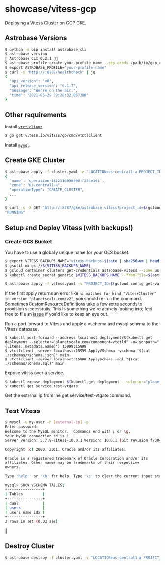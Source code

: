 # showcase/vitess-gcp

Deploying a Vitess Cluster on GCP GKE.

## Astrobase Versions

```sh
$ python -m pip install astrobase_cli
$ astrobase version
🚀 Astrobase CLI 0.2.1 🧑‍🚀
$ astrobase profile create your-profile-name --gcp-creds /path/to/gcp_creds.json
$ export ASTROBASE_PROFILE="your-profile-name"
$ curl -s "http://:8787/healthcheck" | jq
{
  "api_version": "v0",
  "api_release_version": "0.1.7",
  "message": "We're on the air.",
  "time": "2021-05-29 19:28:32.857380"
}
```

## Other requirements

Install [`vtctlclient`](https://vitess.io/docs/get-started/operator/).

```sh
$ go get vitess.io/vitess/go/cmd/vtctlclient
```

Install [`mysql`](https://dev.mysql.com/doc/mysql-installation-excerpt/8.0/en/).

## Create GKE Cluster

```sh
$ astrobase apply -f cluster.yaml -v "LOCATION=us-central1-a PROJECT_ID=$(gcloud config get-value project)"
{
  "name": "operation-1622316958998-f254e191",
  "zone": "us-central1-a",
  "operationType": "CREATE_CLUSTER",
  ...
}
```

```sh
$ curl -s -X GET "http://:8787/gke/astrobase-vitess?project_id=$(gcloud config get-value project)&location=us-central1-a" | jq .status
"RUNNING"
```

## Setup and Deploy Vitess (with backups!)

### Create GCS Bucket

You have to use a globally unique name for your GCS bucket.

```sh
$ export VITESS_BACKUPS_NAME="vitess-backups-$(date | sha256sum | head -c 7)"
$ gsutil mb gs://${VITESS_BACKUPS_NAME}
$ gcloud container clusters get-credentials astrobase-vitess --zone us-central1-a
$ kubectl create secret generic $VITESS_BACKUPS_NAME --from-file=$(astrobase profile current | jq -r .gcp_creds)
```

```sh
$ astrobase apply -f vitess.yaml -v "PROJECT_ID=$(gcloud config get-value project) LOCATION=us-central1-a BACKUP_GCS_BUCKET_NAME=$VITESS_BACKUPS_NAME BACKUP_GCS_SECRET_NAME=$VITESS_BACKUPS_NAME BACKUP_GCS_SECRET_KEY=$(astrobase profile current | jq -r .gcp_creds | xargs basename) MYSQL_USER=my-user MYSQL_PASSWORD=my-password"
```

If the first apply returns an error like `no matches for kind "VitessCluster" in version "planetscale.com/v2"`, you should re-run the command. Sometimes CustomResourceDefinitions take a few extra seconds to provision successfully. This is something we're actively looking into; feel free to file an [issue](https://github.com/astrobase/cli/issues) if you'd like to keep an eye out.

Run a port forward to Vitess and apply a vschema and mysql schema to the Vitess database.

```
$ kubectl port-forward --address localhost deployment/$(kubectl get deployment --selector="planetscale.com/component=vtctld" -o=jsonpath="{.items..metadata.name}") 15999:15999
$ vtctlclient -server localhost:15999 ApplyVSchema -vschema "$(cat ./schemas/vschema.json)" main
$ vtctlclient -server localhost:15999 ApplySchema -sql "$(cat ./schemas/schema.sql)" main
```

Expose vitess over a service.

```sh
$ kubectl expose deployment $(kubectl get deployment --selector="planetscale.com/component=vtgate" -o=jsonpath="{.items..metadata.name}") --type=LoadBalancer --name=test-vtgate --port 3306 --target-port 3306
$ kubectl get service test-vtgate
```

Get the external ip from the get service/test-vtgate command.

## Test Vitess

```sh
$ mysql -u my-user -h [external-ip] -p
Enter password:
Welcome to the MySQL monitor.  Commands end with ; or \g.
Your MySQL connection id is 1
Server version: 5.7.9-vitess-10.0.1 Version: 10.0.1 (Git revision f7304cd18 branch 'heads/v10.0.1') built on Tue May  4 12:34:04 UTC 2021 by vitess@dd528fffc22e using go1.15.6 linux/amd64

Copyright (c) 2000, 2021, Oracle and/or its affiliates.

Oracle is a registered trademark of Oracle Corporation and/or its
affiliates. Other names may be trademarks of their respective
owners.

Type 'help;' or '\h' for help. Type '\c' to clear the current input statement.

mysql> SHOW VSCHEMA TABLES;
+----------------+
| Tables         |
+----------------+
| dual           |
| users          |
| users_name_idx |
+----------------+
3 rows in set (0.03 sec)
```

🙌

## Destroy Cluster

```sh
$ astrobase destroy -f cluster.yaml -v "LOCATION=us-central1-a PROJECT_ID=$(gcloud config get-value project)"
```

